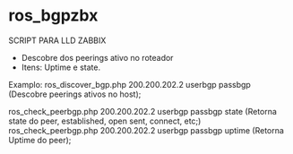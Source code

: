 # ros_bgpzbx
SCRIPT PARA LLD ZABBIX
- Descobre dos peerings ativo no roteador
- Itens: Uptime e state.

Examplo:
ros_discover_bgp.php 200.200.202.2 userbgp passbgp (Descobre peerings ativos no host);

ros_check_peerbgp.php 200.200.202.2 userbgp passbgp state
(Retorna state do peer, established, open sent, connect, etc;)
ros_check_peerbgp.php 200.200.202.2 userbgp passbgp uptime (Retorna Uptime do peer);
